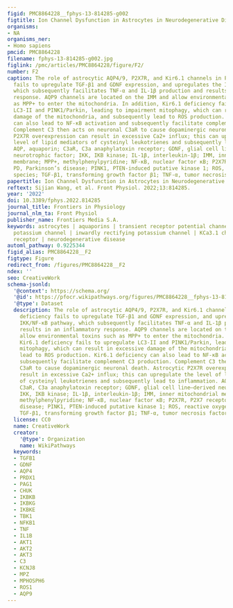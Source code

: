 ```yaml
---
figid: PMC8864228__fphys-13-814285-g002
figtitle: Ion Channel Dysfunction in Astrocytes in Neurodegenerative Diseases
organisms:
- NA
organisms_ner:
- Homo sapiens
pmcid: PMC8864228
filename: fphys-13-814285-g002.jpg
figlink: /pmc/articles/PMC8864228/figure/F2/
number: F2
caption: The role of astrocytic AQP4/9, P2X7R, and Kir6.1 channels in PD. AQP4 deficiency
  fails to upregulate TGF-β1 and GDNF expression, and upregulates the IKK/NF-κB pathway,
  which subsequently facilitates TNF-α and IL-1β production and results in an inflammatory
  response. AQP9 channels are located on the IMM and allow environmental toxins such
  as MPP+ to enter the mitochondria. In addition, Kir6.1 deficiency fails to upregulate
  LC3-II and PINK1/Parkin, leading to impairment mitophagy, which can result in excessive
  damage of the mitochondria, and subsequently lead to ROS production. Kir6.1 deficiency
  can also lead to NF-κB activation and subsequently facilitate complement C3 production.
  Complement C3 then acts on neuronal C3aR to cause dopaminergic neuronal death. Astrocytic
  P2X7R overexpression can result in excessive Ca2+ influx; this can upregulate the
  level of lipid mediators of cysteinyl leukotrienes and subsequently lead to inflammation.
  AQP, aquaporin; C3aR, C3a anaphylatoxin receptor; GDNF, glial cell line–derived
  neurotrophic factor; IKK, IKB kinase; IL-1β, interleukin-1β; IMM, inner mitochondrial
  membrane; MPP+, methylphenylpyridine; NF-κB, nuclear factor κB; P2X7R, P2X7 receptor;
  PD, Parkinson’s disease; PINK1, PTEN-induced putative kinase 1; ROS, reactive oxygen
  species; TGF-β1, transforming growth factor β1; TNF-α, tumor necrosis factor α.
papertitle: Ion Channel Dysfunction in Astrocytes in Neurodegenerative Diseases.
reftext: Sijian Wang, et al. Front Physiol. 2022;13:814285.
year: '2022'
doi: 10.3389/fphys.2022.814285
journal_title: Frontiers in Physiology
journal_nlm_ta: Front Physiol
publisher_name: Frontiers Media S.A.
keywords: astrocytes | aquaporins | transient receptor potential channel | ATP-sensitive
  potassium channel | inwardly rectifying potassium channel | KCa3.1 channel | P2X7
  receptor | neurodegenerative disease
automl_pathway: 0.9225344
figid_alias: PMC8864228__F2
figtype: Figure
redirect_from: /figures/PMC8864228__F2
ndex: ''
seo: CreativeWork
schema-jsonld:
  '@context': https://schema.org/
  '@id': https://pfocr.wikipathways.org/figures/PMC8864228__fphys-13-814285-g002.html
  '@type': Dataset
  description: The role of astrocytic AQP4/9, P2X7R, and Kir6.1 channels in PD. AQP4
    deficiency fails to upregulate TGF-β1 and GDNF expression, and upregulates the
    IKK/NF-κB pathway, which subsequently facilitates TNF-α and IL-1β production and
    results in an inflammatory response. AQP9 channels are located on the IMM and
    allow environmental toxins such as MPP+ to enter the mitochondria. In addition,
    Kir6.1 deficiency fails to upregulate LC3-II and PINK1/Parkin, leading to impairment
    mitophagy, which can result in excessive damage of the mitochondria, and subsequently
    lead to ROS production. Kir6.1 deficiency can also lead to NF-κB activation and
    subsequently facilitate complement C3 production. Complement C3 then acts on neuronal
    C3aR to cause dopaminergic neuronal death. Astrocytic P2X7R overexpression can
    result in excessive Ca2+ influx; this can upregulate the level of lipid mediators
    of cysteinyl leukotrienes and subsequently lead to inflammation. AQP, aquaporin;
    C3aR, C3a anaphylatoxin receptor; GDNF, glial cell line–derived neurotrophic factor;
    IKK, IKB kinase; IL-1β, interleukin-1β; IMM, inner mitochondrial membrane; MPP+,
    methylphenylpyridine; NF-κB, nuclear factor κB; P2X7R, P2X7 receptor; PD, Parkinson’s
    disease; PINK1, PTEN-induced putative kinase 1; ROS, reactive oxygen species;
    TGF-β1, transforming growth factor β1; TNF-α, tumor necrosis factor α.
  license: CC0
  name: CreativeWork
  creator:
    '@type': Organization
    name: WikiPathways
  keywords:
  - TGFB1
  - GDNF
  - AQP4
  - PRDX1
  - PAG1
  - CHUK
  - IKBKB
  - IKBKG
  - IKBKE
  - TBK1
  - NFKB1
  - TNF
  - IL1B
  - AKT1
  - AKT2
  - AKT3
  - C3
  - KCNJ8
  - MPZ
  - MPHOSPH6
  - ROS1
  - AQP9
---
```

